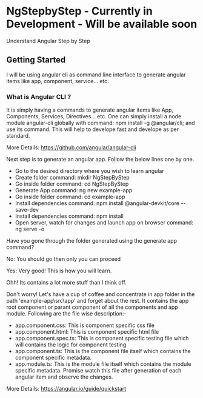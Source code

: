 # NgStepbyStep - Currently in Development - Will be available soon
Understand Angular Step by Step

## Getting Started
I will be using angular cli as command line interface to generate angular items like app, component, service... etc.

### What is Angular CLI ?
It is simply having a commands to generate angular items like App, Components, Services, Directives... etc. One can simply install a node module angular-cli globally with command: npm install -g @angular/cli; and use its command. This will help to develope fast and develope as per standard.

More Details: https://github.com/angular/angular-cli

Next step is to generate an angular app. Follow the below lines one by one.
  - Go to the desired directory where you wish to learn angular
  - Create folder command: mkdir NgStepByStep
  - Go inside folder command: cd NgStepByStep
  - Generate App command: ng new example-app
  - Go inside folder command: cd example-app
  - Install dependencies command: npm install @angular-devkit/core --save-dev
  - Install dependencies command: npm install
  - Open server, watch for changes and launch app on browser command: ng serve -o

Have you gone through the folder generated using the generate app command?

No: You should go then only you can proceed

Yes: Very good! This is how you will learn.

Ohh! Its contains a lot more stuff than I think off.

Don't worry! Let's have a cup of coffee and concentrate in app folder in the path 'example-app\src\app' and forget about the rest. It contains the app root component or parant component of all the components and app module. Following are the file wise description:-
  - app.component.css: This is component specific css file
  - app.component.html: This is component specific html file
  - app.component.spec.ts: This is component specific testing file which will contains the logic for component testing
  - app.component.ts: This is the component file itself which contains the component specific metadata.
  - app.module.ts: This is the module file itself which contains the module specific metadata. Promise watch this file after generation of each angular item and observe the changes.

More Details: https://angular.io/guide/quickstart





